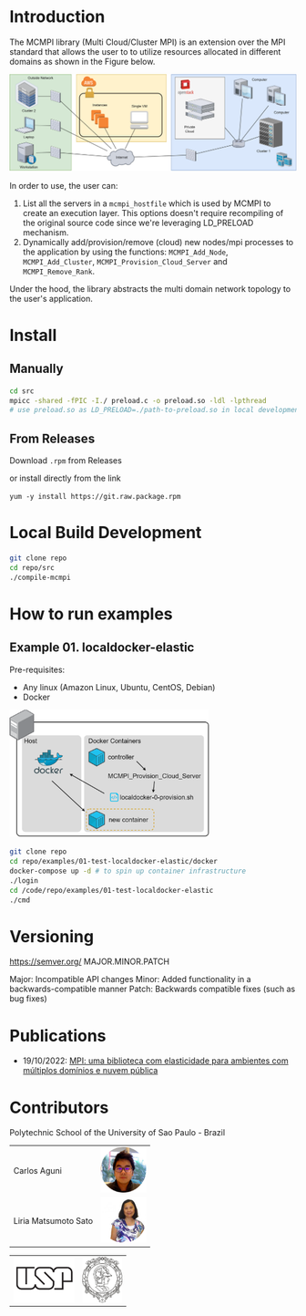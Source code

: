 
# Introduction

The MCMPI library (Multi Cloud/Cluster MPI) is an extension over the MPI standard that allows the user to to utilize resources allocated in different domains as shown in the Figure below.

![](./images/mcmpi-intro.png)

In order to use, the user can:

1. List all the servers in a `mcmpi_hostfile` which is used by MCMPI to create an execution layer. This options doesn't require recompiling of the original source code since we're leveraging LD_PRELOAD mechanism.
2. Dynamically add/provision/remove (cloud) new nodes/mpi processes to the application by using the functions: `MCMPI_Add_Node`, `MCMPI_Add_Cluster`, `MCMPI_Provision_Cloud_Server` and `MCMPI_Remove_Rank`.

Under the hood, the library abstracts the multi domain network topology to the user's application.

# Install

## Manually

```bash
cd src
mpicc -shared -fPIC -I./ preload.c -o preload.so -ldl -lpthread
# use preload.so as LD_PRELOAD=./path-to-preload.so in local development
```

## From Releases

Download `.rpm` from Releases

or install directly from the link

`yum -y install https://git.raw.package.rpm`

# Local Build Development

```bash
git clone repo
cd repo/src
./compile-mcmpi
```

# How to run examples

## Example 01. localdocker-elastic

Pre-requisites:
* Any linux (Amazon Linux, Ubuntu, CentOS, Debian)
* Docker

<img src="./images/localdocker-elastic.png" width="350px">

```bash
git clone repo
cd repo/examples/01-test-localdocker-elastic/docker
docker-compose up -d # to spin up container infrastructure
./login
cd /code/repo/examples/01-test-localdocker-elastic
./cmd
```

# Versioning

https://semver.org/ MAJOR.MINOR.PATCH

Major: Incompatible API changes
Minor: Added functionality in a backwards-compatible manner
Patch: Backwards compatible fixes (such as bug fixes)

# Publications

* 19/10/2022: [MPI: uma biblioteca com elasticidade para ambientes com múltiplos domínios e nuvem pública](https://sol.sbc.org.br/index.php/wscad/article/view/21929)

# Contributors

Polytechnic School of the University of Sao Paulo - Brazil

<table>
        <td>
            Carlos Aguni
        </td>
        <td>
            <img src="./images/carlos.png" width="80" height="80">
        </td>
    </tr>
    <tr>
        <td>
            Liria Matsumoto Sato 
        </td>
        <td>
            <img src="./images/liria.png" width="80" height="80">
        </td>
    </tr>
</table>

<table>
    <tr>
        <td>
            <img src="./images/usp.png" height="80">
        </td>
        <td>
            <img src="./images/poli.jpg" height="80">
        </td>
    </tr>
</table>


